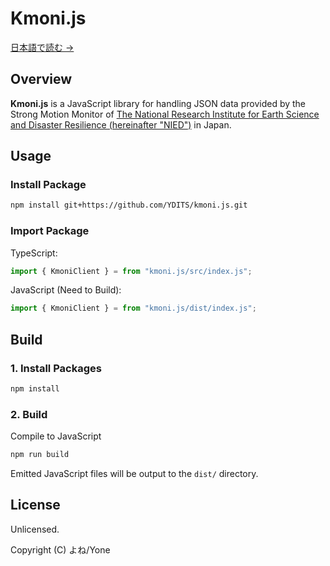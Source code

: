 # Kmoni.js

[日本語で読む →](./README_JP.md)

## Overview

**Kmoni.js** is a JavaScript library for handling JSON data provided by the Strong Motion Monitor of [The National Research Institute for Earth Science and Disaster Resilience (hereinafter "NIED")](https://www.bosai.go.jp/) in Japan.

## Usage

### Install Package

```bash
npm install git+https://github.com/YDITS/kmoni.js.git
```

### Import Package

TypeScript:
```ts
import { KmoniClient } = from "kmoni.js/src/index.js";
```

JavaScript (Need to Build):
```js
import { KmoniClient } = from "kmoni.js/dist/index.js";
```

## Build

### 1. Install Packages

```bash
npm install
```

### 2. Build

Compile to JavaScript

```bash
npm run build
```

Emitted JavaScript files will be output to the `dist/` directory.

## License

Unlicensed.

Copyright (C) よね/Yone
